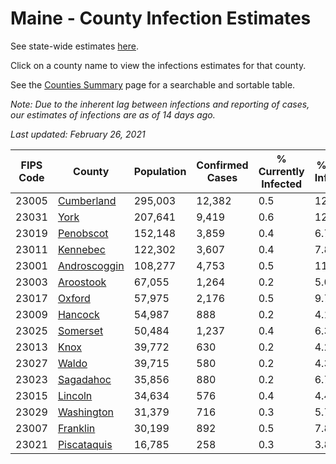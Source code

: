 # Maine - County Infection Estimates

See state-wide estimates [here](/infections/us-me).

Click on a county name to view the infections estimates for that county.

See the [Counties Summary](/infections/summary-counties) page for a searchable and sortable table.

*Note: Due to the inherent lag between infections and reporting of cases, our estimates of infections are as of 14 days ago.*

*Last updated: February 26, 2021*

|   FIPS Code |                       County |   Population |   Confirmed Cases |   % Currently Infected |   % Total Infected |
|-------------|------------------------------|--------------|-------------------|------------------------|--------------------|
|       23005 |     [Cumberland](cumberland) |      295,003 |            12,382 |                    0.5 |               12.3 |
|       23031 |                 [York](york) |      207,641 |             9,419 |                    0.6 |               12.3 |
|       23019 |       [Penobscot](penobscot) |      152,148 |             3,859 |                    0.4 |                6.7 |
|       23011 |         [Kennebec](kennebec) |      122,302 |             3,607 |                    0.4 |                7.8 |
|       23001 | [Androscoggin](androscoggin) |      108,277 |             4,753 |                    0.5 |               11.9 |
|       23003 |       [Aroostook](aroostook) |       67,055 |             1,264 |                    0.2 |                5.0 |
|       23017 |             [Oxford](oxford) |       57,975 |             2,176 |                    0.5 |                9.7 |
|       23009 |           [Hancock](hancock) |       54,987 |               888 |                    0.2 |                4.1 |
|       23025 |         [Somerset](somerset) |       50,484 |             1,237 |                    0.4 |                6.3 |
|       23013 |                 [Knox](knox) |       39,772 |               630 |                    0.2 |                4.2 |
|       23027 |               [Waldo](waldo) |       39,715 |               580 |                    0.2 |                4.3 |
|       23023 |       [Sagadahoc](sagadahoc) |       35,856 |               880 |                    0.2 |                6.7 |
|       23015 |           [Lincoln](lincoln) |       34,634 |               576 |                    0.4 |                4.4 |
|       23029 |     [Washington](washington) |       31,379 |               716 |                    0.3 |                5.7 |
|       23007 |         [Franklin](franklin) |       30,199 |               892 |                    0.5 |                7.8 |
|       23021 |   [Piscataquis](piscataquis) |       16,785 |               258 |                    0.3 |                3.8 |